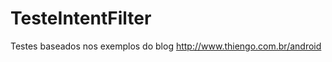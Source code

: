 TesteIntentFilter
=================
Testes baseados nos exemplos do blog http://www.thiengo.com.br/android
